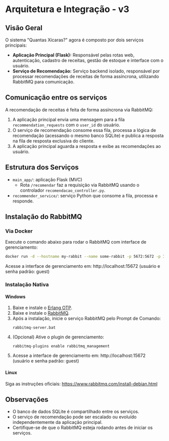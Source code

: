 # Arquitetura e Integração - v3

## Visão Geral

O sistema "Quantas Xícaras?" agora é composto por dois serviços principais:

- **Aplicação Principal (Flask):** Responsável pelas rotas web, autenticação, cadastro de receitas, gestão de estoque e interface com o usuário.
- **Serviço de Recomendação:** Serviço backend isolado, responsável por processar recomendações de receitas de forma assíncrona, utilizando RabbitMQ para comunicação.

## Comunicação entre os serviços

A recomendação de receitas é feita de forma assíncrona via RabbitMQ:

1. A aplicação principal envia uma mensagem para a fila `recommendation_requests` com o `user_id` do usuário.
2. O serviço de recomendação consome essa fila, processa a lógica de recomendação (acessando o mesmo banco SQLite) e publica a resposta na fila de resposta exclusiva do cliente.
3. A aplicação principal aguarda a resposta e exibe as recomendações ao usuário.

## Estrutura dos Serviços

- `main_app/`: aplicação Flask (MVC)
  - Rota `/recomendar` faz a requisição via RabbitMQ usando o controlador `recomendacao_controller.py`.
- `recommender_service/`: serviço Python que consome a fila, processa e responde.

## Instalação do RabbitMQ

### Via Docker

Execute o comando abaixo para rodar o RabbitMQ com interface de gerenciamento:

```bash
docker run -d --hostname my-rabbit --name some-rabbit -p 5672:5672 -p 15672:15672 rabbitmq:3-management
```

Acesse a interface de gerenciamento em: http://localhost:15672 (usuário e senha padrão: guest)

### Instalação Nativa

#### Windows

1. Baixe e instale o [Erlang OTP](https://www.erlang.org/downloads).
2. Baixe e instale o [RabbitMQ](https://www.rabbitmq.com/install-windows.html).
3. Após a instalação, inicie o serviço RabbitMQ pelo Prompt de Comando:
   ```
   rabbitmq-server.bat
   ```
4. (Opcional) Ative o plugin de gerenciamento:
   ```
   rabbitmq-plugins enable rabbitmq_management
   ```
5. Acesse a interface de gerenciamento em: http://localhost:15672 (usuário e senha padrão: guest)

#### Linux

Siga as instruções oficiais: https://www.rabbitmq.com/install-debian.html

## Observações

- O banco de dados SQLite é compartilhado entre os serviços.
- O serviço de recomendação pode ser escalado ou evoluído independentemente da aplicação principal.
- Certifique-se de que o RabbitMQ esteja rodando antes de iniciar os serviços.
